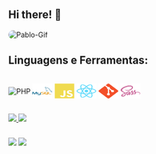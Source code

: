 ## **Hi there!** 👋
<!--
Um software developer amante por tecnologia, buscando evoluir constantemente minhas habilidades em novas tecnologias, e desenvolver soluções que possam impactar positivamente a vida das pessoas.
## **Mais sobre mim:** -->
<img align="center" alt="Pablo-Gif" height="180" style="border-radius:50px;" src="https://miro.medium.com/max/680/0*7Q3yvSIv_t0ioJ-Z.gif"/><br>

## **Linguagens e Ferramentas:** 

<div style="display: inline_block"><br>
  <img align="center" alt="PHP" height="30" width="40"
    src="https://cdn.jsdelivr.net/gh/devicons/devicon/icons/php/php-plain.svg" title="PHP">
  <img align="center" alt="Pablo-MySQL" height="30" width="40" src="https://github.com/devicons/devicon/blob/master/icons/mysql/mysql-original-wordmark.svg">
  <img align="center" alt="Pablo-Js" height="30" width="40" src="https://raw.githubusercontent.com/devicons/devicon/master/icons/javascript/javascript-plain.svg">
  <img align="center" alt="Pablo-React" height="30" width="40" src="https://github.com/devicons/devicon/blob/master/icons/react/react-original.svg">
  <img align="center" alt="Pablo-Sass" height="30" width="40" src="https://github.com/devicons/devicon/blob/master/icons/git/git-original.svg">
  <img align="center" alt="Pablo-Sass" height="30" width="40" src="https://github.com/devicons/devicon/blob/master/icons/sass/sass-original.svg">
</div>

##

<div align="left">
  <a href="https://github.com/PabloRuanP">
  <img height="110em" src="https://github-readme-stats.vercel.app/api?username=PabloRuanP&show_icons=true&theme=github_dark&include_all_commits=true&count_private=true"/>
  <img height="130em" src="https://github-readme-stats.vercel.app/api/top-langs/?username=PabloRuanP&layout=compact&theme=github_dark&hide_langs_below=1"/> 
</div>


##
<p align="left">
  <a target="_blank" href="https://www.linkedin.com/in/pablo-ruan-a3ba50232/" alt="Linkedin">
  <img src="https://img.shields.io/badge/-LinkedIn-%230077B5?style=for-the-badge&logo=linkedin&logoColor=white" target="_blank"></a> 

   <a target="_blank" href="mailto:pablommoc@gmail.com" alt="Gmail">
  <img src="https://img.shields.io/badge/Gmail-D14836?style=for-the-badge&logo=gmail&logoColor=white"</a>
</p>
<br>
